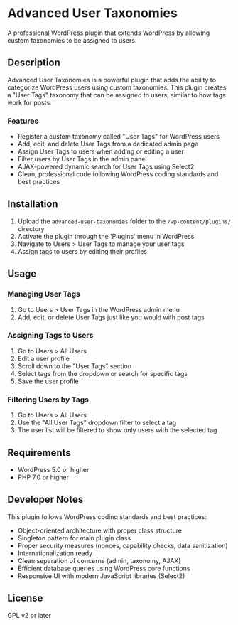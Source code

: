 # Advanced User Taxonomies

A professional WordPress plugin that extends WordPress by allowing custom taxonomies to be assigned to users.

## Description

Advanced User Taxonomies is a powerful plugin that adds the ability to categorize WordPress users using custom taxonomies. This plugin creates a "User Tags" taxonomy that can be assigned to users, similar to how tags work for posts.

### Features

- Register a custom taxonomy called "User Tags" for WordPress users
- Add, edit, and delete User Tags from a dedicated admin page
- Assign User Tags to users when adding or editing a user
- Filter users by User Tags in the admin panel
- AJAX-powered dynamic search for User Tags using Select2
- Clean, professional code following WordPress coding standards and best practices

## Installation

1. Upload the `advanced-user-taxonomies` folder to the `/wp-content/plugins/` directory
2. Activate the plugin through the 'Plugins' menu in WordPress
3. Navigate to Users > User Tags to manage your user tags
4. Assign tags to users by editing their profiles

## Usage

### Managing User Tags

1. Go to Users > User Tags in the WordPress admin menu
2. Add, edit, or delete User Tags just like you would with post tags

### Assigning Tags to Users

1. Go to Users > All Users
2. Edit a user profile
3. Scroll down to the "User Tags" section
4. Select tags from the dropdown or search for specific tags
5. Save the user profile

### Filtering Users by Tags

1. Go to Users > All Users
2. Use the "All User Tags" dropdown filter to select a tag
3. The user list will be filtered to show only users with the selected tag

## Requirements

- WordPress 5.0 or higher
- PHP 7.0 or higher

## Developer Notes

This plugin follows WordPress coding standards and best practices:

- Object-oriented architecture with proper class structure
- Singleton pattern for main plugin class
- Proper security measures (nonces, capability checks, data sanitization)
- Internationalization ready
- Clean separation of concerns (admin, taxonomy, AJAX)
- Efficient database queries using WordPress core functions
- Responsive UI with modern JavaScript libraries (Select2)

## License

GPL v2 or later
